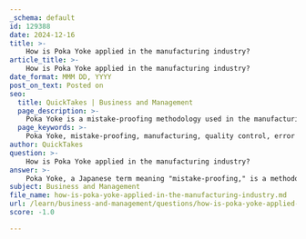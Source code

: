 ```yaml
---
_schema: default
id: 129388
date: 2024-12-16
title: >-
    How is Poka Yoke applied in the manufacturing industry?
article_title: >-
    How is Poka Yoke applied in the manufacturing industry?
date_format: MMM DD, YYYY
post_on_text: Posted on
seo:
  title: QuickTakes | Business and Management
  page_description: >-
    Poka Yoke is a mistake-proofing methodology used in the manufacturing industry to enhance quality control, prevent errors, and improve operational efficiency through systematic error prevention techniques.
  page_keywords: >-
    Poka Yoke, mistake-proofing, manufacturing, quality control, error prevention, lean manufacturing, industrial engineering, Shigeo Shingo, automotive manufacturing, sensors, color-coding, feedback mechanisms, product quality, operational efficiency, continuous improvement
author: QuickTakes
question: >-
    How is Poka Yoke applied in the manufacturing industry?
answer: >-
    Poka Yoke, a Japanese term meaning "mistake-proofing," is a methodology widely applied in the manufacturing industry to enhance quality control and prevent errors before they occur. Developed by industrial engineer Shigeo Shingo, Poka Yoke is deeply embedded in the lean manufacturing philosophy, focusing on designing processes that inherently reduce the chances of mistakes.\n\n### Applications of Poka Yoke in Manufacturing\n\n1. **Error Prevention**: Poka Yoke systems are designed to eliminate the possibility of human errors that can lead to defects, production downtime, and rework. This proactive approach ensures that mistakes are caught before they can affect the final product.\n\n2. **Integration of Devices**: In automotive manufacturing, for example, Poka Yoke devices are integrated into assembly lines. Sensors may be strategically placed to detect misalignments or incorrect part placements, preventing machines from operating until the issue is resolved.\n\n3. **Color-Coding and Organization**: Techniques such as color-coding parts or organizing tools in a specific order help guide workers through processes, ensuring that components are assembled correctly and efficiently.\n\n4. **Feedback Mechanisms**: Poka Yoke can also involve systems that provide rapid feedback on the performance of a process to operators, allowing for immediate corrections and adjustments.\n\n5. **Diverse Industry Applications**: Poka Yoke is not limited to automotive manufacturing; it finds applications across various sectors, including electronics, consumer goods, and food production. The principles can be adapted to virtually any process where errors may occur.\n\n### Benefits of Poka Yoke\n\n- **Improved Product Quality**: By preventing defects, Poka Yoke enhances the overall quality of products, leading to increased customer satisfaction and loyalty.\n- **Operational Efficiency**: The reduction of errors and rework contributes to greater efficiency in manufacturing processes, ultimately improving productivity.\n- **Continuous Improvement**: Poka Yoke fosters a culture of continuous improvement, encouraging organizations to constantly seek ways to minimize mistakes and enhance their operations.\n\nIn summary, Poka Yoke serves as a powerful tool in the manufacturing industry, offering a systematic approach to error prevention that not only improves product quality but also enhances operational efficiency. By integrating Poka Yoke methodologies, manufacturers can significantly reduce the likelihood of mistakes, leading to superior products and services.
subject: Business and Management
file_name: how-is-poka-yoke-applied-in-the-manufacturing-industry.md
url: /learn/business-and-management/questions/how-is-poka-yoke-applied-in-the-manufacturing-industry
score: -1.0

---
```


&nbsp;